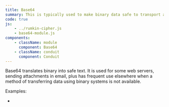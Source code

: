 ```yaml
---
title: Base64
summary: This is typically used to make binary data safe to transport as strictly text.
code: true
js:
    - ../rumkin-cipher.js
    - base64-module.js
components:
    - className: module
      component: Base64
    - className: conduit
      component: Conduit
---
```


Base64 translates binary into safe text. It is used for some web servers, sending attachments in email, plus has frequent use elsewhere when a method of transferring data using binary systems is not available.

Examples:

-   <span class="conduit" data-label="Wikipedia" data-topic="base64" data-payload-direction="DECRYPT" data-payload-input="TWFueSBoYW5kcyBtYWtlIGxpZ2h0IHdvcmsu"></span>

<div class="module"></div>
